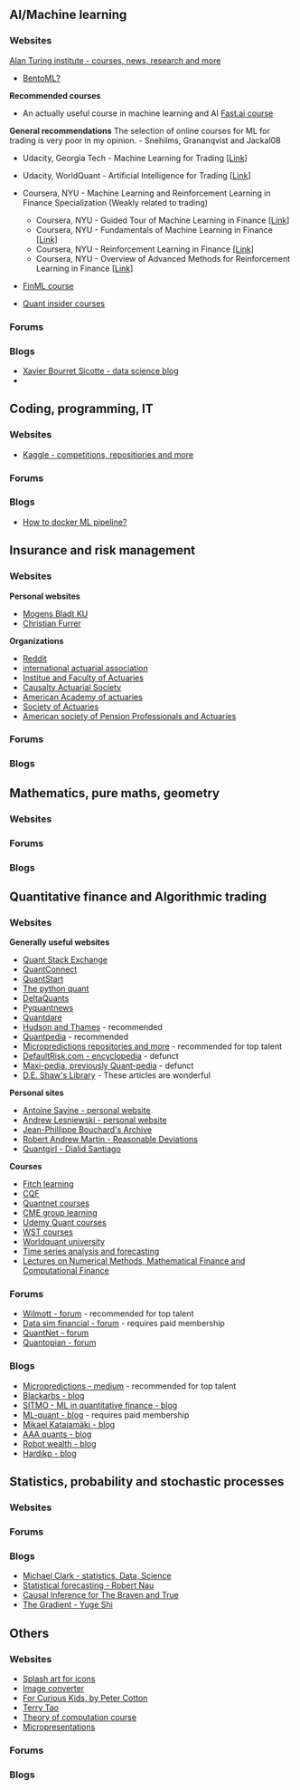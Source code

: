 ## AI/Machine learning

### Websites
[Alan Turing institute - courses, news, research and more](https://www.turing.ac.uk/)

* [BentoML?](https://docs.bentoml.org/en/latest/index.html)

**Recommended courses**
* An actually useful course in machine learning and AI [Fast.ai course](https://course.fast.ai/)

**General recommendations**
The selection of online courses for ML for trading is very poor in my opinion.  - Snehilms, Grananqvist and Jackal08
* Udacity, Georgia Tech - Machine Learning for Trading [[Link]](https://eu.udacity.com/course/machine-learning-for-trading--ud501)
* Udacity, WorldQuant - Artificial Intelligence for Trading [[Link]](https://eu.udacity.com/course/ai-for-trading--nd880)
* Coursera, NYU - Machine Learning and Reinforcement Learning in Finance Specialization (Weakly related to trading)
  * Coursera, NYU - Guided Tour of Machine Learning in Finance [[Link]](https://www.coursera.org/learn/guided-tour-machine-learning-finance)
  * Coursera, NYU - Fundamentals of Machine Learning in Finance [[Link]](https://www.coursera.org/learn/fundamentals-machine-learning-in-finance)
  * Coursera, NYU - Reinforcement Learning in Finance [[Link]](https://www.coursera.org/learn/reinforcement-learning-in-finance)
  * Coursera, NYU - Overview of Advanced Methods for Reinforcement Learning in Finance [[Link]](https://www.coursera.org/learn/advanced-methods-reinforcement-learning-finance)
  
* [FinML course](https://finmlcourse.thinkific.com/courses/ML)
* [Quant insider courses](https://topmate.io/quant_insider)
### Forums

### Blogs
* [Xavier Bourret Sicotte - data science blog](https://xavierbourretsicotte.github.io/Kernel_feature_map.html)
* []()


## Coding, programming, IT

### Websites
* [Kaggle - competitions, repositiories and more](https://www.kaggle.com/)

### Forums

### Blogs
* [How to docker ML pipeline?](https://towardsdatascience.com/deploy-machine-learning-pipeline-on-cloud-using-docker-container-bec64458dc01)

## Insurance and risk management

### Websites
**Personal websites**
* [Mogens Bladt KU](https://web.math.ku.dk/~bladt/)
* [Christian Furrer](https://furrer.dk/christian/)

**Organizations**
* [Reddit](https://www.reddit.com/r/Insurance/)
* [international actuarial association](https://www.actuaries.org/iaa)
* [Institue and Faculty of Actuaries](https://actuaries.org.uk/)
* [Causalty Actuarial Society](https://www.casact.org/)
* [American Academy of actuaries](https://www.actuary.org/homepage)
* [Society of Actuaries](https://www.soa.org/)
* [American society of Pension Professionals and Actuaries](https://www.asppa.org/)

### Forums

### Blogs

## Mathematics, pure maths, geometry

### Websites

### Forums

### Blogs

## Quantitative finance and Algorithmic trading

### Websites
**Generally useful websites**
* [Quant Stack Exchange](https://quant.stackexchange.com/)
* [QuantConnect](https://www.quantconnect.com/)
* [QuantStart](https://www.quantstart.com/)
* [The python quant](https://home.tpq.io/pqp/)
* [DeltaQuants](http://www.deltaquants.com/)
* [Pyquantnews](https://pyquantnews.com/)
* [Quantdare](https://quantdare.com/)
* [Hudson and Thames](https://hudsonthames.org/) - recommended
* [Quantpedia](https://quantpedia.com/) - recommended
* [Micropredictions repositories and more](https://github.com/microprediction) - recommended for top talent
* [DefaultRisk.com - encyclopedia](http://www.defaultrisk.com/) - defunct
* [Maxi-pedia, previously Quant-pedia](http://www.maxi-pedia.com/indexpg) - defunct
* [D.E. Shaw's Library](https://www.deshaw.com/library) - These articles are wonderful

**Personal sites**
* [Antoine Savine - personal website](https://antoinesavine.com/)
* [Andrew Lesniewski - personal website](https://lesniewski.us/presentations.html)
* [Jean-Phillippe Bouchard's Archive](https://bouchaud.substack.com/)
* [Robert Andrew Martin - Reasonable Deviations](https://reasonabledeviations.com/Notes/)
* [Quantgirl - Dialid Santiago](https://github.com/quantgirluk)

**Courses**
* [Fitch learning](https://www.fitchlearning.com/)
* [CQF](https://www.cqf.com/)
* [Quantnet courses](https://quantnet.com/courses/)
* [CME group learning](https://www.cmegroup.com/education/courses.html)
* [Udemy Quant courses](https://www.udemy.com/topic/quantitative-finance/)
* [WST courses](https://wallst.training/training/self-study-courses/)
* [Worldquant university](https://www.wqu.edu/)
* [Time series analysis and forecasting](https://www.forecaster.guru/time-series-analytics-and-forecasting.html)
* [Lectures on Numerical Methods, Mathematical Finance and Computational Finance](https://christian-fries.de/finmath/lecture/)

### Forums
* [Wilmott - forum](https://wilmott.com/) - recommended for top talent
* [Data sim financial - forum](https://datasimfinancial.com/forum) - requires paid membership
* [QuantNet - forum](https://quantnet.com/)
* [Quantopian - forum](https://community.quantopian.com/home)

### Blogs
* [Micropredictions - medium](https://microprediction.medium.com/) - recommended for top talent
* [Blackarbs - blog](https://www.blackarbs.com/)
* [SITMO - ML in quantitative finance - blog](https://www.sitmo.com/)
* [ML-quant - blog](https://www.ml-quant.com/public) - requires paid membership
* [Mikael Katajamäki - blog](https://mikejuniperhill.blogspot.com/)
* [AAA quants - blog](https://aaaquants.com/category/blog/)
* [Robot wealth - blog](https://robotwealth.com/blog/)
* [Hardikp - blog](https://www.hardikp.com/blog/)


## Statistics, probability and stochastic processes

### Websites

### Forums

### Blogs
* [Michael Clark - statistics, Data, Science](https://m-clark.github.io/)
* [Statistical forecasting - Robert Nau](https://people.duke.edu/~rnau/411home.htm)
* [Causal Inference for The Braven and True](https://matheusfacure.github.io/python-causality-handbook/landing-page.html)
* [The Gradient - Yuge Shi](https://thegradient.pub/gaussian-process-not-quite-for-dummies/)


## Others

### Websites

* [Splash art for icons](https://unsplash.com/)
* [Image converter](https://icoconvert.com/)
* [For Curious Kids, by Peter Cotton](https://microprediction.github.io/curiouskids/)
* [Terry Tao](https://terrytao.wordpress.com/)
* [Theory of computation course](https://github.com/microprediction/theory-of-computation/tree/main)
* [Micropresentations](https://github.com/microprediction/micropresentations/tree/master)

### Forums

### Blogs
